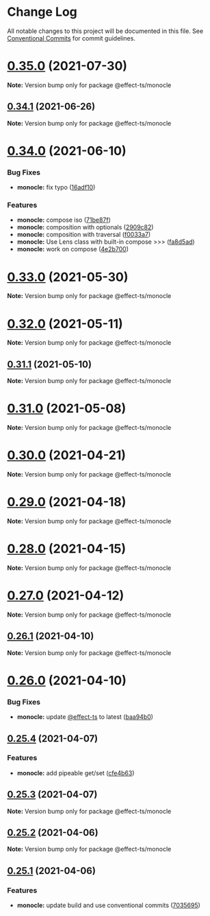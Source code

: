 # Change Log

All notable changes to this project will be documented in this file.
See [Conventional Commits](https://conventionalcommits.org) for commit guidelines.

# [0.35.0](https://github.com/Effect-TS/monocle/compare/@effect-ts/monocle@0.34.1...@effect-ts/monocle@0.35.0) (2021-07-30)

**Note:** Version bump only for package @effect-ts/monocle





## [0.34.1](https://github.com/Effect-TS/monocle/compare/@effect-ts/monocle@0.34.0...@effect-ts/monocle@0.34.1) (2021-06-26)

**Note:** Version bump only for package @effect-ts/monocle





# [0.34.0](https://github.com/Effect-TS/monocle/compare/@effect-ts/monocle@0.33.0...@effect-ts/monocle@0.34.0) (2021-06-10)


### Bug Fixes

* **monocle:** fix typo ([16adf10](https://github.com/Effect-TS/monocle/commit/16adf108bfda4dfb7741374c7a860e907c293566))


### Features

* **monocle:** compose iso ([71be87f](https://github.com/Effect-TS/monocle/commit/71be87f76c71d91ff1b4e0ec74b13e63d8fb05d9))
* **monocle:** composition with optionals ([2909c82](https://github.com/Effect-TS/monocle/commit/2909c8260e018a2b70b299a7650e5bc9afb29853))
* **monocle:** composition with traversal ([f0033a7](https://github.com/Effect-TS/monocle/commit/f0033a7f70bf870d008d7d234cf51016c9e3cc54))
* **monocle:** Use Lens class with built-in compose >>> ([fa8d5ad](https://github.com/Effect-TS/monocle/commit/fa8d5adfa33cac256a97f8a0fda3639a7717b7ba))
* **monocle:** work on compose ([4e2b700](https://github.com/Effect-TS/monocle/commit/4e2b7009f8b334b9d1ff8bffd63e19ea14231150))





# [0.33.0](https://github.com/Effect-TS/monocle/compare/@effect-ts/monocle@0.32.0...@effect-ts/monocle@0.33.0) (2021-05-30)

**Note:** Version bump only for package @effect-ts/monocle





# [0.32.0](https://github.com/Effect-TS/monocle/compare/@effect-ts/monocle@0.31.1...@effect-ts/monocle@0.32.0) (2021-05-11)

**Note:** Version bump only for package @effect-ts/monocle





## [0.31.1](https://github.com/Effect-TS/monocle/compare/@effect-ts/monocle@0.31.0...@effect-ts/monocle@0.31.1) (2021-05-10)

**Note:** Version bump only for package @effect-ts/monocle





# [0.31.0](https://github.com/Effect-TS/monocle/compare/@effect-ts/monocle@0.30.0...@effect-ts/monocle@0.31.0) (2021-05-08)

**Note:** Version bump only for package @effect-ts/monocle





# [0.30.0](https://github.com/Effect-TS/monocle/compare/@effect-ts/monocle@0.29.0...@effect-ts/monocle@0.30.0) (2021-04-21)

**Note:** Version bump only for package @effect-ts/monocle





# [0.29.0](https://github.com/Effect-TS/monocle/compare/@effect-ts/monocle@0.28.0...@effect-ts/monocle@0.29.0) (2021-04-18)

**Note:** Version bump only for package @effect-ts/monocle





# [0.28.0](https://github.com/Effect-TS/monocle/compare/@effect-ts/monocle@0.27.0...@effect-ts/monocle@0.28.0) (2021-04-15)

**Note:** Version bump only for package @effect-ts/monocle





# [0.27.0](https://github.com/Effect-TS/monocle/compare/@effect-ts/monocle@0.26.1...@effect-ts/monocle@0.27.0) (2021-04-12)

**Note:** Version bump only for package @effect-ts/monocle





## [0.26.1](https://github.com/Effect-TS/monocle/compare/@effect-ts/monocle@0.26.0...@effect-ts/monocle@0.26.1) (2021-04-10)

**Note:** Version bump only for package @effect-ts/monocle





# [0.26.0](https://github.com/Effect-TS/monocle/compare/@effect-ts/monocle@0.25.4...@effect-ts/monocle@0.26.0) (2021-04-10)


### Bug Fixes

* **monocle:** update [@effect-ts](https://github.com/effect-ts) to latest ([baa94b0](https://github.com/Effect-TS/monocle/commit/baa94b02813b9d7ad1799b26976d0885db4bd4de))





## [0.25.4](https://github.com/Effect-TS/monocle/compare/@effect-ts/monocle@0.25.3...@effect-ts/monocle@0.25.4) (2021-04-07)


### Features

* **monocle:** add pipeable get/set ([cfe4b63](https://github.com/Effect-TS/monocle/commit/cfe4b63844f5fc12e318703cf94f35d232e45064))





## [0.25.3](https://github.com/Effect-TS/monocle/compare/@effect-ts/monocle@0.25.2...@effect-ts/monocle@0.25.3) (2021-04-07)

**Note:** Version bump only for package @effect-ts/monocle





## [0.25.2](https://github.com/Effect-TS/monocle/compare/@effect-ts/monocle@0.25.1...@effect-ts/monocle@0.25.2) (2021-04-06)

**Note:** Version bump only for package @effect-ts/monocle





## [0.25.1](https://github.com/Effect-TS/monocle/compare/@effect-ts/monocle@0.25.0...@effect-ts/monocle@0.25.1) (2021-04-06)


### Features

* **monocle:** update build and use conventional commits ([7035695](https://github.com/Effect-TS/monocle/commit/703569564352b96c8581e1264a38fbb2b3a2db06))

